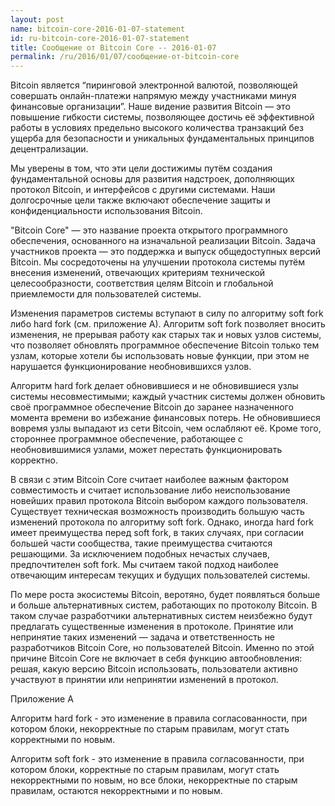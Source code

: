 ```yaml
---
layout: post
name: bitcoin-core-2016-01-07-statement
id: ru-bitcoin-core-2016-01-07-statement
title: Сообщение от Bitcoin Core -- 2016-01-07
permalink: /ru/2016/01/07/cообщение-от-bitcoin-core
---
```

Bitcoin является “пиринговой электронной валютой, позволяющей совершать онлайн-платежи напрямую между участниками минуя финансовые организации”. Наше видение развития Bitcoin —	 это повышение гибкости системы, позволяющее достичь её эффективной работы в условиях предельно высокого количества транзакций без ущерба для безопасности и уникальных фундаментальных принципов децентрализации.

Мы уверены в том, что эти цели достижимы путём создания фундаментальной основы для развития надстроек, дополняющих протокол Bitcoin, и интерфейсов с другими системами. Наши долгосрочные цели также включают обеспечение защиты и конфиденциальности использования Bitcoin.   

"Bitcoin Core" — это название проекта открытого программного обеспечения, основанного на изначальной реализации Bitcoin. Задача участников проекта — это поддержка и выпуск общедоступных версий Bitcoin. Мы сосредоточены на улучшении протокола системы путём внесения изменений, отвечающих критериям технической целесообразности, соответствия целям Bitcoin и глобальной приемлемости для пользователей системы.

Изменения параметров системы вступают в силу по алгоритму soft fork либо hard fork (см. приложение A). Алгоритм soft fork позволяет вносить изменения, не прерывая работу как старых так и новых узлов системы, что позволяет обновлять программное обеспечение Bitcoin только тем узлам, которые хотели бы использовать новые функции, при этом не нарушается функционирование необновившихся узлов.

Алгоритм hard fork делает обновившиеся и не обновившиеся узлы системы несовместимыми; каждый участник системы должен обновить своё программное обеспечение Bitcoin до заранее назначенного момента времени во избежание финансовых потерь. Не обновившиеся вовремя узлы выпадают из сети Bitcoin, чем ослабляют её. Кроме того, стороннее программное обеспечение, работающее с необновившимися узлами, может перестать функционировать корректно. 

В связи с этим Bitcoin Core считает наиболее важным фактором совместимость и считает использование либо неиспользование новейших правил протокола Bitcoin выбором каждого пользователя. Существует техническая возможность производить большую часть изменений протокола по алгоритму soft fork. Однако, иногда hard fork имеет преимущества перед soft fork, в таких случаях, при согласии большей части сообщества, такие преимущества считаются решающими. За исключением подобных нечастых случаев, предпочтителен soft fork. Мы считаем такой подход наиболее отвечающим интересам текущих и будущих пользователей системы.

По мере роста экосистемы Bitcoin, веротяно, будет появляться больше и больше альтернативных систем, работающих по протоколу Bitcoin. В таком случае разработчики альтернативных систем неизбежно будут предлагать существенные изменения в протоколе. Принятие или непринятие таких изменений — задача и ответственность не разработчиков Bitcoin Core, но пользователей Bitcoin. Именно по этой причине Bitcoin Core не включает в себя функцию автообновления: решая, какую версию Bitcoin использовать, пользователи активно участвуют в принятии или непринятии изменений в протокол.


Приложение A

Алгоритм hard fork - это изменение в правила согласованности, при котором блоки, некорректные по старым правилам, могут стать корректными по новым.

Алгоритм soft fork - это изменение в правила согласованности, при котором блоки, корректные по старым правилам, могут стать некорректными по новым, но все блоки, некорректные по старым правилам, остаются некорректными и по новым.
